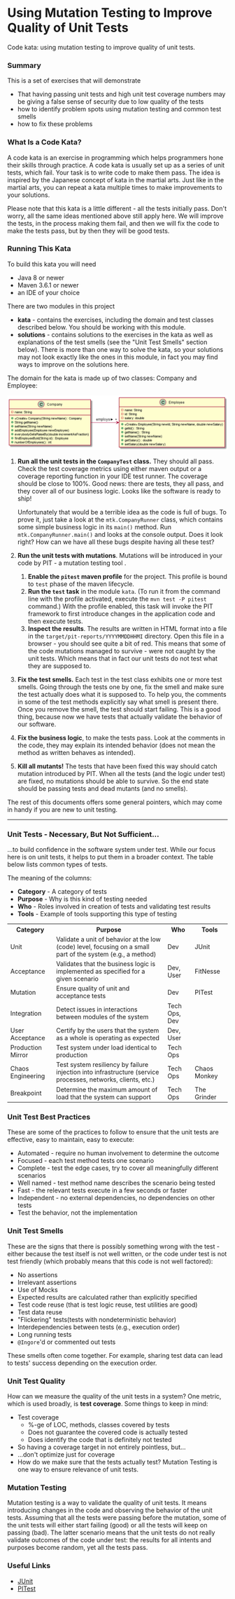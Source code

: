 # Using Mutation Testing to Improve Quality of Unit Tests 
Code kata: using mutation testing to improve quality of unit tests.

### Summary
This is a set of exercises that will demonstrate 
* That having passing unit tests and high unit test coverage numbers may be giving a false sense of security due to low quality of the tests
* how to identify problem spots using mutation testing and common test smells
* how to fix these problems 

### What Is a Code Kata?
A code kata is an exercise in programming which helps programmers hone their skills through practice. A code kata is usually set up as a series of unit tests, which fail. Your task is to write code to make them pass. The idea is inspired by the Japanese concept of kata in the martial arts. Just like in the martial arts, you can repeat a kata multiple times to make improvements to your solutions. 
 
Please note that this kata is a little different - all the tests initially pass. Don't worry, all the same ideas mentioned above still apply here. We will improve the tests, in the process making them fail, and then we will fix the code to make the tests pass, but by then they will be good tests. 

### Running This Kata
To build this kata you will need
* Java 8 or newer
* Maven 3.6.1 or newer
* an IDE of your choice

There are two modules in this project 
* **kata** - contains the exercises, including the domain and test classes described below. You should be working with this module.    
* **solutions** - contains solutions to the exercises in the kata as well as explanations of the test smells (see the "Unit Test Smells" section below). There is more than one way to solve the kata, so your solutions may not look exactly like the ones in this module, in fact you may find ways to improve on the solutions here. 

The domain for the kata is made up of two classes: Company and Employee:

![Domain Model](Company_Domain.png)

1.  **Run all the unit tests in the `CompanyTest` class.** They should all pass. Check the test coverage metrics using either maven output or a coverage reporting function in your IDE test runner. The coverage should be close to 100%. Good news: there are tests, they all pass, and they cover all of our business logic. Looks like the software is ready to ship!

    Unfortunately that would be a terrible idea as the code is full of bugs. To prove it, just take a look at the `mtk.CompanyRunner` class, which contains some simple business logic in its `main()` method. Run `mtk.CompanyRunner.main()` and looks at the console output. Does it look right? How can we have all these bugs despite having all these test?

2.  **Run the unit tests with mutations**. Mutations will be introduced in your code by PIT - a mutation testing tool .
    1. **Enable the `pitest` maven profile** for the project. This profile is bound to `test` phase of the maven lifecycle.
    2. **Run the `test` task** in the module `kata`. (To run it from the command line with the profile activated, execute the `mvn test -P pitest` command.) With the profile enabled, this task will invoke the PIT framework to first introduce changes in the application code and then execute tests.
    3. **Inspect the results**. The results are written in HTML format into a file in the `target/pit-reports/YYYYMMDDHHMI` directory. Open this file in a browser - you should see quite a bit of red. This means that some of the code mutations managed to survive - were not caught by the unit tests. Which means that in fact our unit tests do not test what they are supposed to.

3.  **Fix the test smells.** Each test in the test class exhibits one or more test smells. Going through the tests one by one, fix the smell and make sure the test actually does what it is supposed to. To help you, the comments in some of the test methods explicitly say what smell is present there. Once you remove the smell, the test should start failing. This is a good thing, because now we have tests that actually validate the behavior of our software. 

4.  **Fix the business logic**, to make the tests pass. Look at the comments in the code, they may explain its intended behavior (does not mean the method as written behaves as intended). 

5.   **Kill all mutants!** The tests that have been fixed this way should catch mutation introduced by PIT. When all the tests (and the logic under test) are fixed, no mutations should be able to survive. So the end state should be passing tests and dead mutants (and no smells).

The rest of this documents offers some general pointers, which may come in handy if you are new to unit testing.

------------------------------------------------
### Unit Tests - Necessary, But Not Sufficient...
...to build confidence in the software system under test. While our focus here is on unit tests, it helps to put them in a broader context. The table below lists common types of tests. 

The meaning of the columns:
* **Category** - A category of tests
* **Purpose** - Why is this kind of testing needed
* **Who** - Roles involved in creation of tests and validating test results  
* **Tools** - Example of tools supporting this type of testing
<table>
  <tr>
    <th>Category</th> <th>Purpose</th> <th>Who</th> <th>Tools</th>
  </tr>
  <tr>
    <td>Unit</td>
    <td>Validate a unit of behavior at the low (code) level, focusing on a small part of the system (e.g., a method)</td>
    <td>Dev</td>
    <td>JUnit</td>
  </tr>
  <tr>
    <td>Acceptance</td>
    <td>Validates that the business logic is implemented as specified for a given scenario</td>
    <td>Dev, User</td>
    <td>FitNesse</td>
  </tr>
  <tr>
    <td>Mutation</td>
    <td>Ensure quality of unit and acceptance tests</td>
    <td>Dev</td>
    <td>PITest</td>
  </tr>
  <tr>
    <td>Integration</td>
    <td>Detect issues in interactions between modules of the system</td>
    <td>Tech Ops, Dev</td>
    <td></td>
  </tr>
  <tr>
    <td>User Acceptance</td>
    <td>Certify by the users that the system as a whole is operating as expected</td>
    <td>Dev, User</td>
    <td></td>
  </tr>
  <tr>
    <td>Production Mirror</td>
    <td>Test system under load identical to production</td>
    <td>Tech Ops</td>
    <td></td>
  </tr>
  <tr>
    <td>Chaos Engineering</td>
    <td>Test system resiliency by failure injection into infrastructure (service processes, networks, clients, etc.)</td>
    <td>Tech Ops</td>
    <td>Chaos Monkey</td>
  </tr>
  <tr>
    <td>Breakpoint</td>
    <td>Determine the maximum amount of load that the system can support</td>
    <td>Tech Ops</td>
    <td>The Grinder</td>
  </tr>
</table>

### Unit Test Best Practices
These are some of the practices to follow to ensure that the unit tests are effective, easy to maintain, easy to execute:
* Automated - require no human involvement to determine the outcome
* Focused - each test method tests one scenario
* Complete - test the edge cases, try to cover all meaningfully different scenarios
* Well named - test method name describes the scenario being tested
* Fast - the relevant tests execute in a few seconds or faster  
* Independent - no external dependencies, no dependencies on other tests
* Test the behavior, not the implementation

### Unit Test Smells
These are the signs that there is possibly something wrong with the test - either because the test itself is not well written, or the code under test is not test friendly (which probably means that this code is not well factored):
* No assertions
* Irrelevant assertions 
* Use of Mocks
* Expected results are calculated rather than explicitly specified
* Test code reuse (that is test logic reuse, test utilities are good)
* Test data reuse
* "Flickering" tests(tests with nondeterministic behavior)
* Interdependencies between tests (e.g., execution order)
* Long running tests
* `@Ingore`'d or commented out tests

These smells often come together. For example, sharing test data can lead to tests' success depending on the execution order.

### Unit Test Quality
How can we measure the quality of the unit tests in a system? One metric, which is used broadly, is **test coverage**. Some things to keep in mind:
* Test coverage
    * %-ge of LOC, methods, classes covered by tests
    * Does not guarantee the covered code is actually tested
    * Does identify the code that is definitely not tested
* So having a coverage target in not entirely pointless, but...
* ...don't optimize just for coverage
* How do we make sure that the tests actually test? Mutation Testing is one way to ensure relevance of unit tests.

### Mutation Testing
Mutation testing is a way to validate the quality of unit tests. It means introducing changes in the code and observing the behavior of the unit tests. Assuming that all the tests were passing before the mutation, some of the unit tests will either start failing (good) or all the tests will keep on passing (bad). The latter scenario means that the unit tests do not really validate outcomes of the code under test: the results for all intents and purposes become random, yet all the tests pass.   

### Useful Links
* [JUnit](http://junit.org)
* [PITest](http://pitest.org)
